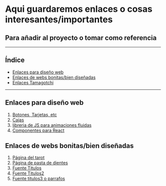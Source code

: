 <!-- <p align="center">
  <img src="portadaNotas.png" alt="Portada" width="600"/>
</p> -->


# Aqui guardaremos enlaces o cosas interesantes/importantes
## Para añadir al proyecto o tomar como referencia

---

## Índice
- [Enlaces para diseño web](#Enlaces-para-diseño-web)
- [Enlaces de webs bonitas/bien diseñadas](#Enlaces-de-webs-bonitas/bien-diseñadas)
- [Enlaces Tamagotchi](#Enlaces-Tamagotchi)

---


<!-- Esto es un parrafo y **esto esta en negrita** , *esto esta en cursiva* y `esto esta en codigo` -->

## Enlaces para diseño web
1. [Botones, Tarjetas, etc](https://uiverse.io/)
2. [Cajas](https://neumorphism.io/#deddda)
3. [libreria de JS para animaciones fluidas](https://animejs.com)
4. [Componentes para React](https://reactbits.dev/get-started/introduction)

## Enlaces de webs bonitas/bien diseñadas
1. [Página del tarot](https://tarotoo.com/es/)
2. [Página de pasta de dientes](https://www.marvis.com/spain/es/)
3. [Fuente Titulos](https://fontesk.com/year-font/)
4. [Fuente Titulos2](https://fontesk.com/y-1999-k-font/)
5. [Fuente titulos3 o parrafos](https://fontesk.com/intranet-font/)




